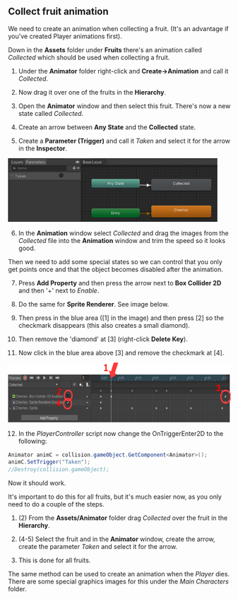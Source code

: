 ## Collect fruit animation

We need to create an animation when collecting a fruit. (It's an advantage if you've created Player animations first).

Down in the **Assets** folder under **Fruits** there's an animation called *Collected* which should be used when collecting a fruit.

1.  Under the **Animator** folder right-click and **Create->Animation** and call it *Collected*.

2.  Now drag it over one of the fruits in the **Hierarchy**.

3.  Open the **Animator** window and then select this fruit. There's now a new state called *Collected*.

4.  Create an arrow between **Any State** and the **Collected** state.

5.  Create a **Parameter (Trigger)** and call it *Taken* and select it for the arrow in the **Inspector**.

<img src="../media/image45.png"
style="width:4.93403in;height:1.50694in" />

6.  In the **Animation** window select *Collected* and drag the images from the *Collected* file into the **Animation** window and trim the speed so it looks good.

Then we need to add some special states so we can control that you only get points once and that the object becomes disabled after the animation.

7.  Press **Add Property** and then press the arrow next to **Box Collider 2D** and then '+' next to *Enable*.

8.  Do the same for **Sprite Renderer**. See image below.

9.  Then press in the blue area ([1] in the image) and then press [2] so the checkmark disappears (this also creates a small diamond).

10. Then remove the 'diamond' at [3] (right-click **Delete Key**).

11. Now click in the blue area above [3] and remove the checkmark at [4].

<img src="../media/image46.png"
style="width:6.77222in;height:1.39653in" />

12. In the *PlayerController* script now change the OnTriggerEnter2D to the following:

```csharp
Animator animC = collision.gameObject.GetComponent<Animator>();
animC.SetTrigger("Taken");
//Destroy(collision.gameObject);
```

Now it should work.

It's important to do this for all fruits, but it's much easier now, as you only need to do a couple of the steps.

1.  (2) From the **Assets/Animator** folder drag *Collected* over the fruit in the **Hierarchy**.

2.  (4-5) Select the fruit and in the **Animator** window, create the arrow, create the parameter *Taken* and select it for the arrow.

3.  This is done for all fruits.

The same method can be used to create an animation when the *Player* dies. There are some special graphics images for this under the *Main Characters* folder.